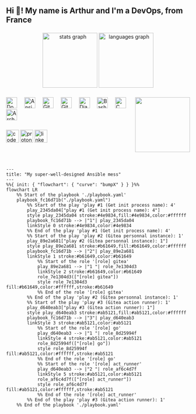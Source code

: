 <h2 align="left">Hi 👋! My name is Arthur and I'm a DevOps, from France</h2>

###

<div align="center">
  <img src="https://github-readme-stats.vercel.app/api?username=boyreau&hide_title=false&hide_rank=true&show_icons=true&include_all_commits=true&count_private=true&disable_animations=false&theme=dracula&locale=en&hide_border=false" height="150" alt="stats graph"  />
  <img src="https://github-readme-stats.vercel.app/api/top-langs?username=boyreau&locale=en&hide_title=false&count_private=false&layout=compact&card_width=320&langs_count=5&theme=dracula&hide_border=false" height="150" alt="languages graph"  />
</div>

###

<img align="right" height="150" src="https://i.imgflip.com/1o3xse.jpg"  />

###

<div align="left">
  <img src="https://cdn.jsdelivr.net/gh/devicons/devicon/icons/docker/docker-original.svg" height="30" alt="Docker logo"  />
  <img width="12" />
  <img src="https://cdn.jsdelivr.net/gh/devicons/devicon/icons/ansible/ansible-original.svg" height="30" alt="Ansible logo"  />
  <img width="12" />
  <img src="https://cdn.jsdelivr.net/gh/devicons/devicon/icons/git/git-original.svg" height="30" alt="Git logo"  />
  <img width="12" />
  <img src="https://cdn.jsdelivr.net/gh/devicons/devicon/icons/githubactions/githubactions-original.svg" height="30" alt="GitHub Actions logo"  />
  <img width="12" />
  <img src="https://cdn.jsdelivr.net/gh/devicons/devicon/icons/django/django-plain.svg" height="30" alt="Django logo"  />
  <img width="12" />
  <img src="https://cdn.jsdelivr.net/gh/devicons/devicon/icons/bash/bash-original.svg" height="30" alt="Bash logo"  />
  <img width="12" />
  <img src="https://cdn.jsdelivr.net/gh/devicons/devicon/icons/c/c-original.svg" height="30" alt="C logo"  />
  <img width="12" />
  <img src="https://cdn.jsdelivr.net/gh/devicons/devicon/icons/archlinux/archlinux-original.svg" height="30" alt="Arch Linux logo"  />
  <img width="12" />
</div>

###

<div align="left">
  <img src="https://img.shields.io/static/v1?message=Codeberg&logo=codeberg&label=&color=4793CC&logoColor=white&labelColor=&style=for-the-badge" height="35" alt="codeberg logo"  />
  <img src="https://img.shields.io/static/v1?message=ProtonMail&logo=protonmail&label=&color=6D4AFF&logoColor=white&labelColor=&style=for-the-badge" height="35" alt="proton mail logo"  />
  <img src="https://img.shields.io/static/v1?message=LinkedIn&logo=linkedin&label=&color=0077B5&logoColor=white&labelColor=&style=for-the-badge" height="35" alt="linkedin logo"  />
</div>

###

<br clear="both">

###
```mermaid
---
title: "My super-well-designed Ansible mess"
---
%%{ init: { "flowchart": { "curve": "bumpX" } } }%%
flowchart LR
	%% Start of the playbook './playbook.yaml'
	playbook_fc16d71b("./playbook.yaml")
		%% Start of the play 'play #1 (Get init process name): 4'
		play_2345da04["play #1 (Get init process name): 4"]
		style play_2345da04 stroke:#4e9834,fill:#4e9834,color:#ffffff
		playbook_fc16d71b --> |"1"| play_2345da04
		linkStyle 0 stroke:#4e9834,color:#4e9834
		%% End of the play 'play #1 (Get init process name): 4'
		%% Start of the play 'play #2 (Gitea personnal instance): 1'
		play_89e2a681["play #2 (Gitea personnal instance): 1"]
		style play_89e2a681 stroke:#b61649,fill:#b61649,color:#ffffff
		playbook_fc16d71b --> |"2"| play_89e2a681
		linkStyle 1 stroke:#b61649,color:#b61649
			%% Start of the role '[role] gitea'
			play_89e2a681 --> |"1 "| role_7e1304d3
			linkStyle 2 stroke:#b61649,color:#b61649
			role_7e1304d3(["[role] gitea"])
			style role_7e1304d3 fill:#b61649,color:#ffffff,stroke:#b61649
			%% End of the role '[role] gitea'
		%% End of the play 'play #2 (Gitea personnal instance): 1'
		%% Start of the play 'play #3 (Gitea action runner): 1'
		play_d640eab3["play #3 (Gitea action runner): 1"]
		style play_d640eab3 stroke:#ab5121,fill:#ab5121,color:#ffffff
		playbook_fc16d71b --> |"3"| play_d640eab3
		linkStyle 3 stroke:#ab5121,color:#ab5121
			%% Start of the role '[role] go'
			play_d640eab3 --> |"1 "| role_8d25994f
			linkStyle 4 stroke:#ab5121,color:#ab5121
			role_8d25994f(["[role] go"])
			style role_8d25994f fill:#ab5121,color:#ffffff,stroke:#ab5121
			%% End of the role '[role] go'
			%% Start of the role '[role] act_runner'
			play_d640eab3 --> |"2 "| role_af6c4d7f
			linkStyle 5 stroke:#ab5121,color:#ab5121
			role_af6c4d7f(["[role] act_runner"])
			style role_af6c4d7f fill:#ab5121,color:#ffffff,stroke:#ab5121
			%% End of the role '[role] act_runner'
		%% End of the play 'play #3 (Gitea action runner): 1'
	%% End of the playbook './playbook.yaml'

```
